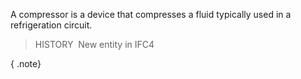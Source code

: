 A compressor is a device that compresses a fluid typically used in a refrigeration circuit.

> HISTORY&nbsp; New entity in IFC4

{ .note}
>
